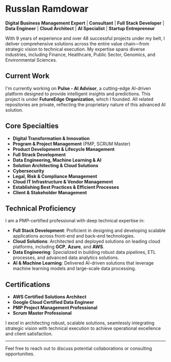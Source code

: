 # Russlan Ramdowar

**Digital Business Management Expert** | **Consultant** | **Full Stack Developer** | **Data Engineer** | **Cloud Architect** | **AI Specialist** | **Startup Entrepreneur**

With 9 years of experience and over 48 successful projects under my belt, I deliver comprehensive solutions across the entire value chain—from strategic vision to technical execution. My expertise spans diverse industries, including Finance, Healthcare, Public Sector, Genomics, and Environmental Sciences.

## Current Work

I'm currently working on **Pulse - AI Advisor**, a cutting-edge AI-driven platform designed to provide intelligent insights and predictions. This project is under **FutureEdge Organization**, which I founded. All related repositories are private, reflecting the proprietary nature of this advanced AI solution.

## Core Specialties


- **Digital Transformation & Innovation**
- **Program & Project Management** (PMP, SCRUM Master)
- **Product Development & Lifecycle Management**
- **Full Strack Development**
- **Data Engineering, Machine Learning & AI**
- **Solution Architecting & Cloud Solutions**
- **Cybersecurity**
- **Legal, Risk & Compliance Management**
- **Cloud IT Infrastructure & Vendor Management**
- **Establishing Best Practices & Efficient Processes**
- **Client & Stakeholder Management**


## Technical Proficiency

I am a PMP-certified professional with deep technical expertise in:

- **Full Stack Development**: Proficient in designing and developing scalable applications across front-end and back-end technologies.
- **Cloud Solutions**: Architected and deployed solutions on leading cloud platforms, including **GCP**, **Azure**, and **AWS**.
- **Data Engineering**: Specialized in building robust data pipelines, ETL processes, and advanced data analytics solutions.
- **AI & Machine Learning**: Delivered AI-driven solutions that leverage machine learning models and large-scale data processing.

## Certifications

- **AWS Certified Solutions Architect**
- **Google Cloud Certified Data Engineer**
- **PMP Project Management Professional**
- **Scrum Master Professional**

I excel in architecting robust, scalable solutions, seamlessly integrating strategic vision with technical execution to achieve operational excellence and client satisfaction.

---

Feel free to reach out to discuss potential collaborations or consulting opportunities.
